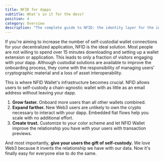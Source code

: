 ```yaml
---
title: NFID for dapps
subtitle: What's in it for the devs?
position: 4
category: Overview
description: "The complete guide to NFID: the identity layer for the internet."
---
```


If you're aiming to increase the number of self-custodial wallet connections for your decentralized application, NFID is the ideal solution. Most people are not willing to spend over 15 minutes downloading and setting up a wallet extension or application. This leads to only a fraction of visitors engaging with your dapp. Although custodial solutions are available to improve the onboarding process, they come with the responsibility of managing users' cryptographic material and a loss of asset interoperability.

This is where NFID Wallet's infrastructure becomes crucial. NFID allows users to self-custody a chain-agnostic wallet with as little as an email address without leaving your dapp.

1. **Grow faster.** Onboard more users than all other wallets combined.
2. **Expand farther.** New Web3 users are unlikely to own the crypto necessary to interact with your dapp. Embedded fiat flows help you scale with no additional effort.
3. **Create trust.** Customize to your color scheme and let NFID Wallet improve the relationship you have with your users with transaction previews.

And most importantly, **give your users the gift of self-custody.** We love Web3 because it inverts the relationship we have with our data. Now it's finally easy for everyone else to do the same.